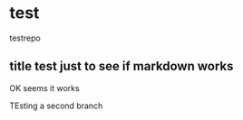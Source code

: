 # test
testrepo
## title test just to see if markdown works

OK seems it works


TEsting a second branch
